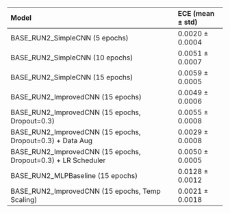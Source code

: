 | Model                                                         | ECE (mean ± std)   |
|:--------------------------------------------------------------|:-------------------|
| BASE_RUN2_SimpleCNN (5 epochs)                                | 0.0020 ± 0.0004    |
| BASE_RUN2_SimpleCNN (10 epochs)                               | 0.0051 ± 0.0007    |
| BASE_RUN2_SimpleCNN (15 epochs)                               | 0.0059 ± 0.0005    |
| BASE_RUN2_ImprovedCNN (15 epochs)                             | 0.0049 ± 0.0006    |
| BASE_RUN2_ImprovedCNN (15 epochs, Dropout=0.3)                | 0.0055 ± 0.0008    |
| BASE_RUN2_ImprovedCNN (15 epochs, Dropout=0.3) + Data Aug     | 0.0029 ± 0.0008    |
| BASE_RUN2_ImprovedCNN (15 epochs, Dropout=0.3) + LR Scheduler | 0.0050 ± 0.0005    |
| BASE_RUN2_MLPBaseline (15 epochs)                             | 0.0128 ± 0.0012    |
| BASE_RUN2_ImprovedCNN (15 epochs, Temp Scaling)               | 0.0021 ± 0.0018    |